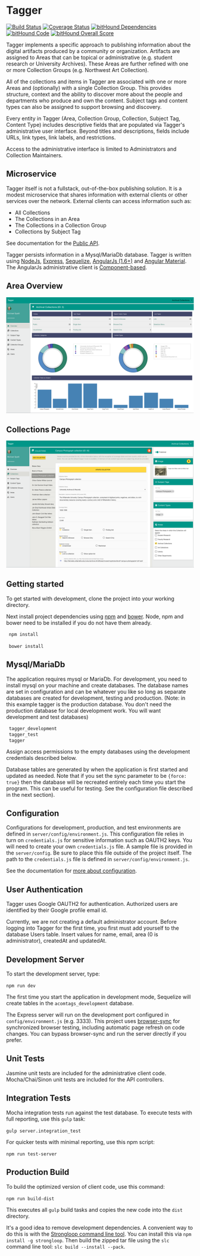 #  Tagger
 
[![Build Status](https://travis-ci.org/hatfieldlibrary/tagger-2.svg?branch=master)](https://travis-ci.org/hatfieldlibrary/tagger-2)
[![Coverage Status](https://coveralls.io/repos/github/hatfieldlibrary/tagger-2/badge.svg?branch=master)](https://coveralls.io/github/hatfieldlibrary/tagger-2?branch=master)
[![bitHound Dependencies](https://www.bithound.io/github/hatfieldlibrary/tagger-2/badges/dependencies.svg)](https://www.bithound.io/github/hatfieldlibrary/tagger-2/master/dependencies/npm)
[![bitHound Code](https://www.bithound.io/github/hatfieldlibrary/tagger-2/badges/code.svg)](https://www.bithound.io/github/hatfieldlibrary/tagger-2)
[![bitHound Overall Score](https://www.bithound.io/github/hatfieldlibrary/tagger-2/badges/score.svg)](https://www.bithound.io/github/hatfieldlibrary/tagger-2)

 
Tagger implements a specific approach to publishing information about the digital artifacts produced by a community or organization. Artifacts are 
assigned to Areas that can be topical or administrative (e.g. student research or University Archives). These Areas are further refined with 
one or more Collection Groups (e.g. Northwest Art Collection).  

All of the collections and items in Tagger are associated with one or more Areas and (optionally) with a single Collection Group. This provides structure, context and the ability to 
discover more about the people and departments who produce and own the content.  Subject tags and content types can also be assigned to support browsing and discovery.

Every entity in Tagger (Area, Collection Group, Collection, Subject Tag, Content Type) includes descriptive fields that are populated via
Tagger's administrative user interface. Beyond titles and descriptions, fields include URLs, link types, link labels, and restrictions.

Access to the administrative interface is limited to Administrators and Collection Maintainers.

## Microservice

Tagger itself is not a fullstack, out-of-the-box publishing solution.  It is a modest microservice that shares information with external clients or other services
over the network. External clients can access information such as:

 * All Collections 
 * The Collections in an Area
 * The Collections in a Collection Group
 * Collections by Subject Tag
 
See documentation for the [Public API](https://github.com/hatfieldlibrary/tagger-2/wiki/Public-API).

Tagger persists information in a Mysql/MariaDb database. Tagger is written using [NodeJs](https://nodejs.org/en/), [Express](http://expressjs.com), [Sequelize](http://docs.sequelizejs.com/en/v3/), [AngularJs (1.6+)](https://angularjs.org/) and [Angular Material]( https://material.angularjs.org/latest/).
 The AngularJs administrative client is [Component-based](https://docs.angularjs.org/guide/component).
 
 
## Area Overview
 
![Area Overview Page](client/dev/resources/images/docs/overview_page.png "Area Overview Page")
 
## Collections Page
 
![Collections Page](client/dev/resources/images/docs/collection_view.png "Collections Page")
 
 
## Getting started
 
To get started with development, clone the project into your working directory.
 
 
Next install project dependencies using [npm](https://www.npmjs.com/) and [bower](https://bower.io/).  Node, npm and bower need to be installed
if you do not have them already.
 
     npm install
 
     bower install
     

## Mysql/MariaDb
 
The application requires mysql or MariaDb.  For development, you need to install mysql on your machine and create databases. The database names 
are set in configuration and can be whatever you like so long as separate databases are created for development, testing and production.
(Note: in this example tagger is the production database. You don't need the production database for local development work. You will want development
and test databases)
 
     tagger_development
     tagger_test
     tagger
 
Assign access permissions to the empty databases using the development credentials described below. 

Database tables are generated by when the application is first started and updated as 
needed.  Note that if you set the sync parameter to be `{force: true}` then the database will be recreated entirely each time you start
the program.  This can be useful for testing. See the configuration file described in the next section).
 

## Configuration
 
Configurations for development, production, and test environments are defined in `server/config/environment.js`.  This configuration file relies in turn
on `credentials.js` for sensitive information such as OAUTH2 keys. You will need to create your own `credentials.js` file. A sample file is provided
in the `server/config`.  Be sure to place this file outside of the project itself.  The path to the `credentials.js` file is defined in
`server/config/environment.js`.

See the documentation for [more about configuration](https://github.com/hatfieldlibrary/tagger-2/wiki/Configuration).  
  
  
## User Authentication
 
Tagger uses Google OAUTH2 for authentication.  Authorized users are identified by their Google profile email id.  
 
Currently, we are not creating a default administrator account.  Before logging into Tagger for the first time, you first must add 
yourself to the database Users table.  Insert values for name, email, area (0 is administrator), createdAt and updatedAt.
 
 
## Development Server
 
To start the development server, type:
  
  `npm run dev`
 
The first time you start the application in development mode, Sequelize will create tables in the `acomtags_development` database.
 
The Express server will run on the development port configured in `config/environment.js` (e.g. 3333). This project uses [browser-sync](https://www.browsersync.io/) for synchronized browser testing, including automatic page 
refresh on code changes. You can bypass browser-sync and run the server directly if you prefer.
 
## Unit Tests
 
Jasmine unit tests are included for the administrative client code.  Mocha/Chai/Sinon unit tests are included for the API controllers.
 
## Integration Tests

Mocha integration tests run against the test database.  To execute tests with full reporting, use this `gulp` task:

  `gulp server.integration_test`
  
For quicker tests with minimal reporting, use this npm script:

   `npm run test-server`
 
 
## Production Build
 
To build the optimized version of client code, use this command:

`npm run build-dist`

This executes all `gulp` build tasks and copies the new code into the `dist` directory.

It's a good idea to remove development dependencies.  A convenient way to do this is with the [Strongloop command line tool](https://docs.strongloop.com/display/SLC/Building+applications+with+slc).  You can install this via `npm install -g strongloop`.
Then build the zipped tar file using the `slc` command line tool: `slc build --install --pack`.  
 

